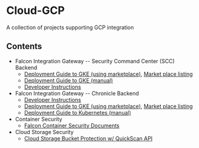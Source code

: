 # Cloud-GCP
A collection of projects supporting GCP integration


## Contents
 * Falcon Integration Gateway -- Security Command Center (SCC) Backend
   * [Deployment Guide to GKE (using marketplace)](https://github.com/CrowdStrike/falcon-integration-gateway/blob/main/docs/listings/gke/UserGuide.md), [Market place listing](https://console.cloud.google.com/marketplace/product/crowdstrike-saas/falcon-integration-gateway-scc)
   * [Deployment Guide to GKE (manual)](https://github.com/CrowdStrike/falcon-integration-gateway/tree/main/docs/gke)
   * [Developer Instructions](https://github.com/CrowdStrike/falcon-integration-gateway/tree/main/fig/backends/gcp)
 * Falcon Integration Gateway -- Chronicle Backend
   * [Developer Instructions](https://github.com/CrowdStrike/falcon-integration-gateway/tree/main/fig/backends/chronicle)
   * [Deployment Guide to GKE (using marketplace)](https://github.com/CrowdStrike/falcon-integration-gateway/blob/main/docs/listings/gke-chronicle/UserGuide.md), [Market place listing](https://console.cloud.google.com/marketplace/product/crowdstrike-saas/falcon-integration-gateway-chronicle)
   * [Deployment Guide to Kubernetes (manual)](https://github.com/CrowdStrike/falcon-integration-gateway/tree/main/docs/chronicle)
 * Container Security
   * [Falcon Container Security Documents](container)
 * Cloud Storage Security
   * [Cloud Storage Bucket Protection w/ QuickScan API](cloud-storage-protection)
